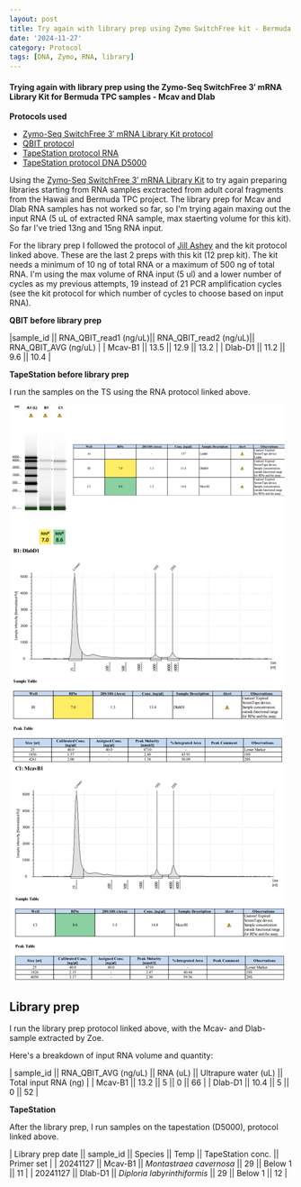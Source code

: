 ```yaml
---
layout: post
title: Try again with library prep using Zymo SwitchFree kit - Bermuda TPC samples - 112724
date: '2024-11-27'
category: Protocol
tags: [DNA, Zymo, RNA, library]
---
```


#### Trying again with library prep using the Zymo-Seq SwitchFree 3′ mRNA Library Kit for Bermuda TPC samples - Mcav and Dlab 

**Protocols used**
- [Zymo-Seq SwitchFree 3′ mRNA Library Kit protocol](https://github.com/FScucchia-LabNotebooks/FScucchia_Putnam_Lab_Notebook/blob/master/protocols/_r3008_r3009__zymo_seq_switchfree_3_mrna_library_kit.pdf)
- [QBIT protocol](https://github.com/meschedl/MESPutnam_Open_Lab_Notebook/blob/master/_posts/2019-03-08-Qubit-Protocol.md)
- [TapeStation protocol RNA](https://github.com/meschedl/MESPutnam_Open_Lab_Notebook/blob/master/_posts/2019-03-07-RNA-TapeStation-Protocol.md)
- [TapeStation protocol DNA D5000](https://github.com/meschedl/MESPutnam_Open_Lab_Notebook/blob/master/_posts/2019-07-30-DNA-Tapestation.md)


Using the [Zymo-Seq SwitchFree 3′ mRNA Library Kit](https://www.zymoresearch.com/products/zymo-seq-switchfree-3-mrna-library-kit) to try again preparing libraries starting from RNA samples exctracted from adult coral fragments from the Hawaii and Bermuda TPC project. The library prep for Mcav and Dlab RNA samples has not worked so far, so I'm trying again maxing out the input RNA (5 uL of extracted RNA sample, max staerting volume for this kit). So far I've tried 13ng and 15ng RNA input.

For the library prep I followed the protocol of [Jill Ashey](https://github.com/JillAshey/JillAshey_Putnam_Lab_Notebook/blob/master/_posts/2024-03-29-Zymo-SwitchFree.md) and the kit protocol linked above. These are the last 2 preps with this kit (12 prep kit).
The kit needs a minimum of 10 ng of total RNA or a maximum of 500 ng of total RNA. I'm using the max volume of RNA input (5 ul) and a lower number of cycles as my previous attempts, 19 instead of 21 PCR amplification cycles (see the kit protocol for which number of cycles to choose based on input RNA).

**QBIT before library prep**

|sample_id   || RNA_QBIT_read1 (ng/uL)|| RNA_QBIT_read2 (ng/uL)|| RNA_QBIT_AVG (ng/uL) |
| Mcav-B1       ||  13.5    ||    12.9       ||      13.2             |
| Dlab-D1       ||  11.2    ||    9.6       ||       10.4             |

**TapeStation before library prep**

I run the samples on the TS using the RNA protocol linked above. 

![LibraryPrepZymo6.png](https://github.com/FScucchia-LabNotebooks/FScucchia_Putnam_Lab_Notebook/blob/master/images/LibraryPrepZymo6.png?raw=true)


## Library prep
I run the library prep protocol linked above, with the Mcav- and Dlab- sample extracted by Zoe.

Here's a breakdown of input RNA volume and quantity:

| sample_id || RNA_QBIT_AVG (ng/uL) || RNA (uL) || Ultrapure water (uL) || Total input RNA (ng) |
| Mcav-B1       ||   13.2           ||    5     ||        0             ||        66         |
| Dlab-D1       ||   10.4           ||    5     ||        0             ||        52          |


**TapeStation**

After the library prep, I run samples on the tapestation (D5000), protocol linked above.

| Library prep date  || sample_id  ||     Species       || Temp   ||    TapeStation conc.     ||   Primer set  |
| 20241127  ||  Mcav-B1    || *Montastraea cavernosa*          || 29       ||    Below 1          ||  11  |
| 20241127  ||  Dlab-D1   || *Diploria labyrinthiformis*       || 29     ||   Below 1         ||  12  |

